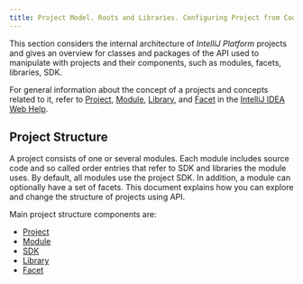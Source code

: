 ```yaml
---
title: Project Model. Roots and Libraries. Configuring Project from Code.
---
```


This section considers the internal architecture of *IntelliJ Platform* projects and gives an overview for classes and packages of the API used to manipulate with projects and their components, such as modules, facets, libraries, SDK.

For general information about the concept of a projects and concepts related to it, refer to [Project](http://www.jetbrains.com/idea/help/project.html), [Module](http://www.jetbrains.com/idea/help/module.html), [Library](http://www.jetbrains.com/idea/help/library.html), and [Facet](http://www.jetbrains.com/idea/help/facet.html) in the [IntelliJ IDEA Web Help](https://www.jetbrains.com/idea/help/intellij-idea.html).

## Project Structure

A project consists of one or several modules. Each module includes source code and so called order entries that refer to SDK and libraries the module uses. By default, all modules use the project SDK. In addition, a module can optionally have a set of facets. This document explains how you can explore and change the structure of projects using API.

Main project structure components are:

* [Project](/reference_guide/project_model/project.md)
* [Module](/reference_guide/project_model/module.md)
* [SDK](/reference_guide/project_model/sdk.md)
* [Library](/reference_guide/project_model/library.md)
* [Facet](/reference_guide/project_model/facet.md)
